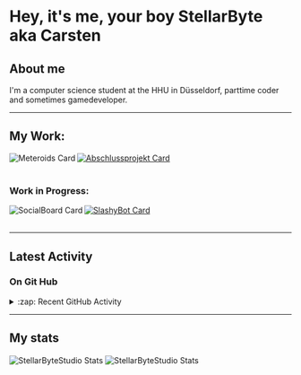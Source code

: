 # Hey, it's me, your boy StellarByte aka Carsten


## About me
I'm a computer science student at the HHU in Düsseldorf, parttime coder and sometimes gamedeveloper.

---

## My Work:

[<img align="left" alt="Meteroids Card" src="https://github-readme-stats.vercel.app/api/pin/?username=StellarByteStudios&repo=Meteroids&theme=tokyonight&width=200">](https://github.com/StellarByteStudios/Meteroids)  

[<img align="center" alt="Abschlussprojekt Card" src="https://github-readme-stats.vercel.app/api/pin/?username=StellarByteStudios&repo=Dungeon-Escape&theme=tokyonight&width=200">](https://github.com/StellarByteStudios/Dungeon-Escape)  
<br />

### Work in Progress:
[<img align="left" alt="SocialBoard Card" src="https://github-readme-stats.vercel.app/api/pin/?username=StellarByteStudios&repo=Meteroids&theme=tokyonight&width=200">](https://github.com/StellarByteStudios/SocialBoard)  

[<img align="center" alt="SlashyBot Card" src="https://github-readme-stats.vercel.app/api/pin/?username=StellarByteStudios&repo=Dungeon-Escape&theme=tokyonight&width=200">](https://github.com/StellarByteStudios/SlashyBot)  
<br />

---

## Latest Activity

### On Git Hub

<details>
  <summary>:zap: Recent GitHub Activity</summary>
  
<!--START_SECTION:activity-->
1. 🎉 Merged PR [#8](https://github.com/StellarByteStudios/SocialBoard/pull/8) in [StellarByteStudios/SocialBoard](https://github.com/StellarByteStudios/SocialBoard)
2. 🗣 Commented on [#8](https://github.com/StellarByteStudios/SocialBoard/issues/8) in [StellarByteStudios/SocialBoard](https://github.com/StellarByteStudios/SocialBoard)
3. 💪 Opened PR [#8](https://github.com/StellarByteStudios/SocialBoard/pull/8) in [StellarByteStudios/SocialBoard](https://github.com/StellarByteStudios/SocialBoard)
4. 🎉 Merged PR [#7](https://github.com/StellarByteStudios/SocialBoard/pull/7) in [StellarByteStudios/SocialBoard](https://github.com/StellarByteStudios/SocialBoard)
5. 🗣 Commented on [#7](https://github.com/StellarByteStudios/SocialBoard/issues/7) in [StellarByteStudios/SocialBoard](https://github.com/StellarByteStudios/SocialBoard)
6. 💪 Opened PR [#7](https://github.com/StellarByteStudios/SocialBoard/pull/7) in [StellarByteStudios/SocialBoard](https://github.com/StellarByteStudios/SocialBoard)
7. 🎉 Merged PR [#6](https://github.com/StellarByteStudios/SocialBoard/pull/6) in [StellarByteStudios/SocialBoard](https://github.com/StellarByteStudios/SocialBoard)
8. 💪 Opened PR [#6](https://github.com/StellarByteStudios/SocialBoard/pull/6) in [StellarByteStudios/SocialBoard](https://github.com/StellarByteStudios/SocialBoard)
9. 🎉 Merged PR [#5](https://github.com/StellarByteStudios/SocialBoard/pull/5) in [StellarByteStudios/SocialBoard](https://github.com/StellarByteStudios/SocialBoard)
<!--END_SECTION:activity-->
  
 
</details>

---

## My stats

<img align="center" alt="StellarByteStudio Stats" src="https://github-readme-stats.vercel.app/api?username=StellarByteStudios&show_icons=true&count_private=true&theme=tokyonight&hide_rank=false&include_all_commits=false" />

<img align="center" alt="StellarByteStudio Stats" src="https://github-readme-stats.vercel.app/api/top-langs/?username=StellarByteStudios&theme=tokyonight&card_width=445&langs_count=6&layout=compact" />

<br />

